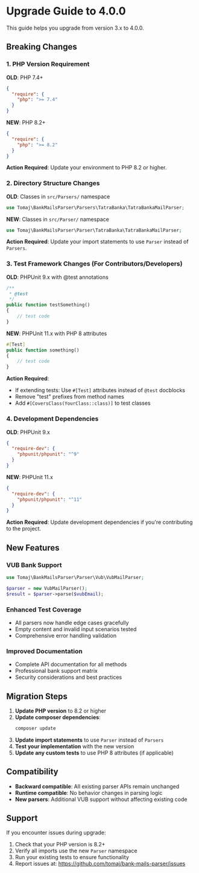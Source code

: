 # Upgrade Guide to 4.0.0

This guide helps you upgrade from version 3.x to 4.0.0.

## Breaking Changes

### 1. PHP Version Requirement

**OLD**: PHP 7.4+
```json
{
  "require": {
    "php": ">= 7.4"
  }
}
```

**NEW**: PHP 8.2+
```json
{
  "require": {
    "php": ">= 8.2"
  }
}
```

**Action Required**: Update your environment to PHP 8.2 or higher.

### 2. Directory Structure Changes

**OLD**: Classes in `src/Parsers/` namespace
```php
use Tomaj\BankMailsParser\Parsers\TatraBanka\TatraBankaMailParser;
```

**NEW**: Classes in `src/Parser/` namespace
```php
use Tomaj\BankMailsParser\Parser\TatraBanka\TatraBankaMailParser;
```

**Action Required**: Update your import statements to use `Parser` instead of `Parsers`.

### 3. Test Framework Changes (For Contributors/Developers)

**OLD**: PHPUnit 9.x with @test annotations
```php
/**
 * @test
 */
public function testSomething()
{
    // test code
}
```

**NEW**: PHPUnit 11.x with PHP 8 attributes
```php
#[Test]
public function something()
{
    // test code
}
```

**Action Required**: 
- If extending tests: Use `#[Test]` attributes instead of `@test` docblocks
- Remove "test" prefixes from method names
- Add `#[CoversClass(YourClass::class)]` to test classes

### 4. Development Dependencies

**OLD**: PHPUnit 9.x
```json
{
  "require-dev": {
    "phpunit/phpunit": "^9"
  }
}
```

**NEW**: PHPUnit 11.x
```json
{
  "require-dev": {
    "phpunit/phpunit": "^11"
  }
}
```

**Action Required**: Update development dependencies if you're contributing to the project.

## New Features

### VUB Bank Support
```php
use Tomaj\BankMailsParser\Parser\Vub\VubMailParser;

$parser = new VubMailParser();
$result = $parser->parse($vubEmail);
```

### Enhanced Test Coverage
- All parsers now handle edge cases gracefully
- Empty content and invalid input scenarios tested
- Comprehensive error handling validation

### Improved Documentation
- Complete API documentation for all methods
- Professional bank support matrix
- Security considerations and best practices

## Migration Steps

1. **Update PHP version** to 8.2 or higher
2. **Update composer dependencies**:
   ```bash
   composer update
   ```
3. **Update import statements** to use `Parser` instead of `Parsers`
4. **Test your implementation** with the new version
5. **Update any custom tests** to use PHP 8 attributes (if applicable)

## Compatibility

- **Backward compatible**: All existing parser APIs remain unchanged
- **Runtime compatible**: No behavior changes in parsing logic
- **New parsers**: Additional VUB support without affecting existing code

## Support

If you encounter issues during upgrade:
1. Check that your PHP version is 8.2+
2. Verify all imports use the new `Parser` namespace
3. Run your existing tests to ensure functionality
4. Report issues at: https://github.com/tomaj/bank-mails-parser/issues
